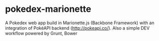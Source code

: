 # pokedex-marionette
A Pokedex web app build in Marionette.js (Backbone Framework) with an integration of PokéAPI backend (http://pokeapi.co/). Also a simple DEV workflow powered by Grunt, Bower
